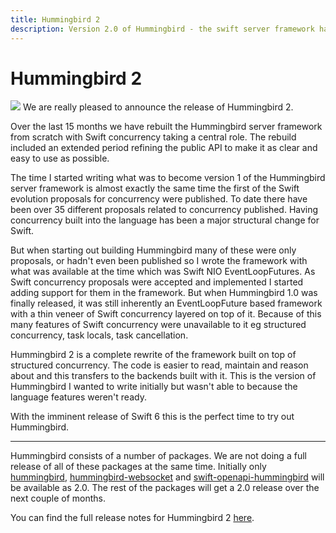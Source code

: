 ```yaml
---
title: Hummingbird 2
description: Version 2.0 of Hummingbird - the swift server framework has been released.
---
```

# Hummingbird 2

![](hummingbird2-fireworks2.jpg)
We are really pleased to announce the release of Hummingbird 2. 

Over the last 15 months we have rebuilt the Hummingbird server framework from scratch with Swift concurrency taking a central role. The rebuild included an extended period refining the public API to make it as clear and easy to use as possible.

The time I started writing what was to become version 1 of the Hummingbird server framework is almost exactly the same time the first of the Swift evolution proposals for concurrency were published. To date there have been over 35 different proposals related to concurrency published. Having concurrency built into the language has been a major structural change for Swift. 

But when starting out building Hummingbird many of these were only proposals, or hadn't even been published so I wrote the framework with what was available at the time which was Swift NIO EventLoopFutures. As Swift concurrency proposals were accepted and implemented I started adding support for them in the framework. But when Hummingbird 1.0 was finally released, it was still inherently an EventLoopFuture based framework with a thin veneer of Swift concurrency layered on top of it. Because of this many features of Swift concurrency were unavailable to it eg structured concurrency, task locals, task cancellation. 

Hummingbird 2 is a complete rewrite of the framework built on top of structured concurrency. The code is easier to read, maintain and reason about and this transfers to the backends built with it. This is the version of Hummingbird I wanted to write initially but wasn't able to because the language features weren't ready. 

With the imminent release of Swift 6 this is the perfect time to try out Hummingbird.

---

Hummingbird consists of a number of packages. We are not doing a full release of all of these packages at the same time. Initially only [hummingbird](https://github.com/hummingbird-project/hummingbird), [hummingbird-websocket](https://github.com/hummingbird-project/hummingbird-websocket) and [swift-openapi-hummingbird](https://github.com/swift-server/swift-openapi-hummingbird/) will be available as 2.0. The rest of the packages will get a 2.0 release over the next couple of months.

You can find the full release notes for Hummingbird 2 [here](https://github.com/hummingbird-project/hummingbird/releases/tag/2.0.0).